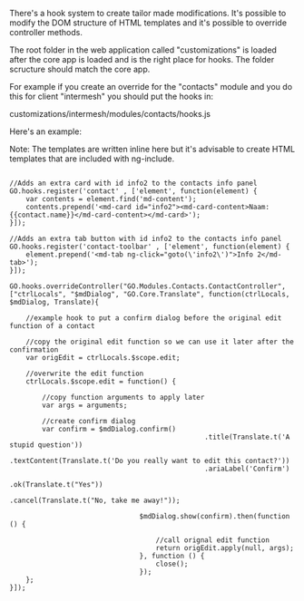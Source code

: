 There's a hook system to create tailor made modifications. It's possible to
modify the DOM structure of HTML templates and it's possible to override 
controller methods.

The root folder in the web application called "customizations" is loaded after
the core app is loaded and is the right place for hooks. The folder scructure
should match the core app.

For example if you create an override for the "contacts" module and you do this 
for client "intermesh" you should put the hooks in:

customizations/intermesh/modules/contacts/hooks.js

Here's an example:

Note: The templates are written inline here but it's advisable to create HTML 
templates that are included with ng-include.

```````````````````````````````````````````````````````````````````````````````

//Adds an extra card with id info2 to the contacts info panel
GO.hooks.register('contact' , ['element', function(element) {
	var contents = element.find('md-content');
	contents.prepend('<md-card id="info2"><md-card-content>Naam: {{contact.name}}</md-card-content></md-card>');
}]);

//Adds an extra tab button with id info2 to the contacts info panel
GO.hooks.register('contact-toolbar' , ['element', function(element) {
	element.prepend('<md-tab ng-click="goto(\'info2\')">Info 2</md-tab>');
}]);

GO.hooks.overrideController("GO.Modules.Contacts.ContactController", ["ctrlLocals", "$mdDialog", "GO.Core.Translate", function(ctrlLocals, $mdDialog, Translate){
		
	//example hook to put a confirm dialog before the original edit function of a contact
		
	//copy the original edit function so we can use it later after the confirmation
	var origEdit = ctrlLocals.$scope.edit;

	//overwrite the edit function
	ctrlLocals.$scope.edit = function() {
		
		//copy function arguments to apply later
		var args = arguments;
		
		//create confirm dialog
		var confirm = $mdDialog.confirm()
												.title(Translate.t('A stupid question'))
												.textContent(Translate.t('Do you really want to edit this contact?'))
												.ariaLabel('Confirm')
												.ok(Translate.t("Yes"))
												.cancel(Translate.t("No, take me away!"));
								
								$mdDialog.show(confirm).then(function () {

									//call orignal edit function
									return origEdit.apply(null, args);
								}, function () {									
									close();
								});								
	};
}]);
```````````````````````````````````````````````````````````````````````````````

